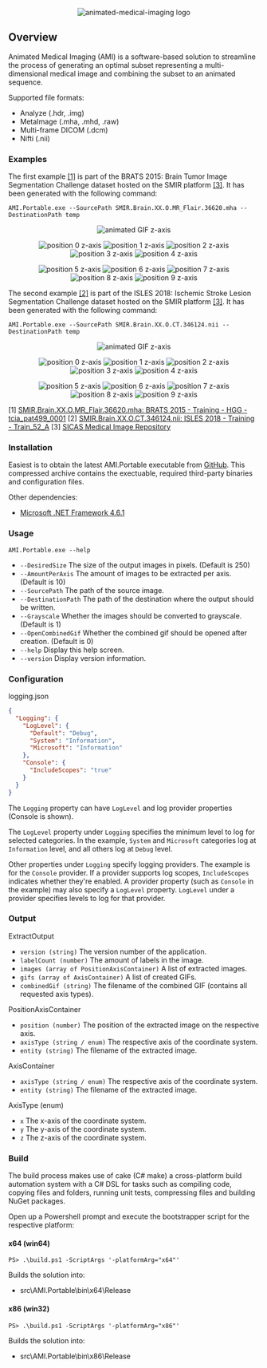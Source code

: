 <p align="center">
  <img src="assets/images/logo_combined.png" alt="animated-medical-imaging logo" />
</p>

## Overview

Animated Medical Imaging (AMI) is a software-based solution to streamline the process of generating an optimal subset 
representing a multi-dimensional medical image and combining the subset to an animated sequence.

Supported file formats:
* Analyze (.hdr, .img)
* MetaImage (.mha, .mhd, .raw)
* Multi-frame DICOM (.dcm)
* Nifti (.nii)

### Examples

The first example [[1]](#ref1) is part of the BRATS 2015: Brain Tumor Image Segmentation Challenge dataset hosted on the SMIR platform [[3]](#ref3).
It has been generated with the following command:

```
AMI.Portable.exe --SourcePath SMIR.Brain.XX.O.MR_Flair.36620.mha --DestinationPath temp
```

<p align="center">
  <img src="assets/images/example1/Z.gif" alt="animated GIF z-axis">
</p>

<p align="center">
  <img src="assets/images/example1/Z_0.png" alt="position 0 z-axis">
  <img src="assets/images/example1/Z_1.png" alt="position 1 z-axis">
  <img src="assets/images/example1/Z_2.png" alt="position 2 z-axis">
  <img src="assets/images/example1/Z_3.png" alt="position 3 z-axis">
  <img src="assets/images/example1/Z_4.png" alt="position 4 z-axis">
</p>

<p align="center">
  <img src="assets/images/example1/Z_5.png" alt="position 5 z-axis">
  <img src="assets/images/example1/Z_6.png" alt="position 6 z-axis">
  <img src="assets/images/example1/Z_7.png" alt="position 7 z-axis">
  <img src="assets/images/example1/Z_8.png" alt="position 8 z-axis">
  <img src="assets/images/example1/Z_9.png" alt="position 9 z-axis">
</p>

The second example [[2]](#ref2) is part of the ISLES 2018: Ischemic Stroke Lesion Segmentation Challenge dataset hosted on the SMIR platform [[3]](#ref3).
It has been generated with the following command:

```
AMI.Portable.exe --SourcePath SMIR.Brain.XX.O.CT.346124.nii --DestinationPath temp
```

<p align="center">
  <img src="assets/images/example2/Z.gif" alt="animated GIF z-axis">
</p>

<p align="center">
  <img src="assets/images/example2/Z_0.png" alt="position 0 z-axis">
  <img src="assets/images/example2/Z_1.png" alt="position 1 z-axis">
  <img src="assets/images/example2/Z_2.png" alt="position 2 z-axis">
  <img src="assets/images/example2/Z_3.png" alt="position 3 z-axis">
  <img src="assets/images/example2/Z_4.png" alt="position 4 z-axis">
</p>

<p align="center">
  <img src="assets/images/example2/Z_5.png" alt="position 5 z-axis">
  <img src="assets/images/example2/Z_6.png" alt="position 6 z-axis">
  <img src="assets/images/example2/Z_7.png" alt="position 7 z-axis">
  <img src="assets/images/example2/Z_8.png" alt="position 8 z-axis">
  <img src="assets/images/example2/Z_9.png" alt="position 9 z-axis">
</p>

[1]<a name="ref1"></a> [SMIR.Brain.XX.O.MR_Flair.36620.mha: BRATS 2015 - Training - HGG - tcia_pat499_0001](https://www.smir.ch/objects/36620)
[2]<a name="ref2"></a> [SMIR.Brain.XX.O.CT.346124.nii: ISLES 2018 - Training - Train_52_A](https://www.smir.ch/objects/346124)
[3]<a name="ref3"></a> [SICAS Medical Image Repository](https://www.smir.ch/) 

### Installation

Easiest is to obtain the latest AMI.Portable executable from [GitHub](https://github.com/niklr/animated-medical-imaging/releases). 
This compressed archive contains the exectuable, required third-party binaries and configuration files.

Other dependencies:
* [Microsoft .NET Framework 4.6.1](https://www.microsoft.com/en-us/download/details.aspx?id=49982)

### Usage

```
AMI.Portable.exe --help
```

* `--DesiredSize` The size of the output images in pixels. (Default is 250)
* `--AmountPerAxis` The amount of images to be extracted per axis. (Default is 10)
* `--SourcePath` The path of the source image.
* `--DestinationPath` The path of the destination where the output should be written.
* `--Grayscale` Whether the images should be converted to grayscale. (Default is 1)
* `--OpenCombinedGif` Whether the combined gif should be opened after creation. (Default is 0)
* `--help` Display this help screen.
* `--version` Display version information.

### Configuration

logging.json

```json
{
  "Logging": {
    "LogLevel": {
      "Default": "Debug",
      "System": "Information",
      "Microsoft": "Information"
    },
    "Console": {
      "IncludeScopes": "true"
    }
  }
}
```

The `Logging` property can have `LogLevel` and log provider properties (Console is shown).

The `LogLevel` property under `Logging` specifies the minimum level to log for selected categories. 
In the example, `System` and `Microsoft` categories log at `Information` level, and all others log at `Debug` level.

Other properties under `Logging` specify logging providers. The example is for the `Console` provider. 
If a provider supports log scopes, `IncludeScopes` indicates whether they're enabled. 
A provider property (such as `Console` in the example) may also specify a `LogLevel` property. 
`LogLevel` under a provider specifies levels to log for that provider.

### Output

ExtractOutput

* `version (string)` The version number of the application.
* `labelCount (number)` The amount of labels in the image.
* `images (array of PositionAxisContainer)` A list of extracted images.
* `gifs (array of AxisContainer)` A list of created GIFs.
* `combinedGif (string)` The filename of the combined GIF (contains all requested axis types).

PositionAxisContainer

* `position (number)` The position of the extracted image on the respective axis.
* `axisType (string / enum)` The respective axis of the coordinate system.
* `entity (string)` The filename of the extracted image.

AxisContainer

* `axisType (string / enum)` The respective axis of the coordinate system.
* `entity (string)` The filename of the extracted image.

AxisType (enum)

* `x` The x-axis of the coordinate system.
* `y` The y-axis of the coordinate system.
* `z` The z-axis of the coordinate system.

### Build

The build process makes use of cake (C# make) a cross-platform build automation system with a C# DSL for tasks such as compiling code, copying files and folders, 
running unit tests, compressing files and building NuGet packages.

Open up a Powershell prompt and execute the bootstrapper script for the respective platform:

#### x64 (win64)

```
PS> .\build.ps1 -ScriptArgs '-platformArg="x64"'
```

Builds the solution into: 
* src\AMI.Portable\bin\x64\Release

#### x86 (win32)

```
PS> .\build.ps1 -ScriptArgs '-platformArg="x86"'
```

Builds the solution into: 
* src\AMI.Portable\bin\x86\Release